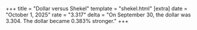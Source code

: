 +++
title = "Dollar versus Shekel"
template = "shekel.html"
[extra]
date = "October  1, 2025"
rate = "3.317"
delta = "On September 30, the dollar was 3.304. The dollar became 0.383% stronger."
+++
